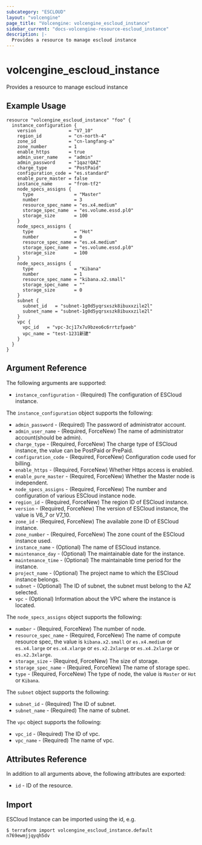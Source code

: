 ```yaml
---
subcategory: "ESCLOUD"
layout: "volcengine"
page_title: "Volcengine: volcengine_escloud_instance"
sidebar_current: "docs-volcengine-resource-escloud_instance"
description: |-
  Provides a resource to manage escloud instance
---
```

# volcengine_escloud_instance
Provides a resource to manage escloud instance
## Example Usage
```hcl
resource "volcengine_escloud_instance" "foo" {
  instance_configuration {
    version            = "V7_10"
    region_id          = "cn-north-4"
    zone_id            = "cn-langfang-a"
    zone_number        = 1
    enable_https       = true
    admin_user_name    = "admin"
    admin_password     = "1qaz!QAZ"
    charge_type        = "PostPaid"
    configuration_code = "es.standard"
    enable_pure_master = false
    instance_name      = "from-tf2"
    node_specs_assigns {
      type               = "Master"
      number             = 3
      resource_spec_name = "es.x4.medium"
      storage_spec_name  = "es.volume.essd.pl0"
      storage_size       = 100
    }
    node_specs_assigns {
      type               = "Hot"
      number             = 0
      resource_spec_name = "es.x4.medium"
      storage_spec_name  = "es.volume.essd.pl0"
      storage_size       = 100
    }
    node_specs_assigns {
      type               = "Kibana"
      number             = 1
      resource_spec_name = "kibana.x2.small"
      storage_spec_name  = ""
      storage_size       = 0
    }
    subnet {
      subnet_id   = "subnet-1g0d5yqrsxszk8ibuxxzile2l"
      subnet_name = "subnet-1g0d5yqrsxszk8ibuxxzile2l"
    }
    vpc {
      vpc_id   = "vpc-3cj17x7u9bzeo6c6rrtzfpaeb"
      vpc_name = "test-1231新建"
    }
  }
}
```
## Argument Reference
The following arguments are supported:
* `instance_configuration` - (Required) The configuration of ESCloud instance.

The `instance_configuration` object supports the following:

* `admin_password` - (Required) The password of administrator account.
* `admin_user_name` - (Required, ForceNew) The name of administrator account(should be admin).
* `charge_type` - (Required, ForceNew) The charge type of ESCloud instance, the value can be PostPaid or PrePaid.
* `configuration_code` - (Required, ForceNew) Configuration code used for billing.
* `enable_https` - (Required, ForceNew) Whether Https access is enabled.
* `enable_pure_master` - (Required, ForceNew) Whether the Master node is independent.
* `node_specs_assigns` - (Required, ForceNew) The number and configuration of various ESCloud instance node.
* `region_id` - (Required, ForceNew) The region ID of ESCloud instance.
* `version` - (Required, ForceNew) The version of ESCloud instance, the value is V6_7 or V7_10.
* `zone_id` - (Required, ForceNew) The available zone ID of ESCloud instance.
* `zone_number` - (Required, ForceNew) The zone count of the ESCloud instance used.
* `instance_name` - (Optional) The name of ESCloud instance.
* `maintenance_day` - (Optional) The maintainable date for the instance.
* `maintenance_time` - (Optional) The maintainable time period for the instance.
* `project_name` - (Optional) The project name  to which the ESCloud instance belongs.
* `subnet` - (Optional) The ID of subnet, the subnet must belong to the AZ selected.
* `vpc` - (Optional) Information about the VPC where the instance is located.

The `node_specs_assigns` object supports the following:

* `number` - (Required, ForceNew) The number of node.
* `resource_spec_name` - (Required, ForceNew) The name of compute resource spec, the value is `kibana.x2.small` or `es.x4.medium` or `es.x4.large` or `es.x4.xlarge` or `es.x2.2xlarge` or `es.x4.2xlarge` or `es.x2.3xlarge`.
* `storage_size` - (Required, ForceNew) The size of storage.
* `storage_spec_name` - (Required, ForceNew) The name of storage spec.
* `type` - (Required, ForceNew) The type of node, the value is `Master` or `Hot` or `Kibana`.

The `subnet` object supports the following:

* `subnet_id` - (Required) The ID of subnet.
* `subnet_name` - (Required) The name of subnet.

The `vpc` object supports the following:

* `vpc_id` - (Required) The ID of vpc.
* `vpc_name` - (Required) The name of vpc.

## Attributes Reference
In addition to all arguments above, the following attributes are exported:
* `id` - ID of the resource.



## Import
ESCloud Instance can be imported using the id, e.g.
```
$ terraform import volcengine_escloud_instance.default n769ewmjjqyqh5dv
```

